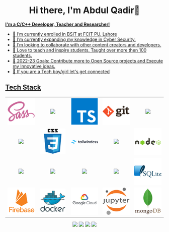 <body>
  <div align="center">
    <h1> Hi there, I'm Abdul Qadir👋<a href="#"></h1>
  </div>
	  <p><b> I'm a C/C++ Developer, Teacher and Researcher!</b></p>

- 🔭 I’m currently enrolled in BSIT at FCIT PU, Lahore
- 🌱 I’m currently expanding my knowledge in Cyber Security.
- 👯 I’m looking to collaborate with other content creators and developers.
- 📢 Love to teach and inspire students. Taught over more then 100 students.
- 🥅 2022-23 Goals: Contribute more to Open Source projects and Execute my Innovative ideas.
- 💎 If you are a Tech boy/girl let's get connected

<h2>Tech Stack</h2>

<table width="100">
<tr>
    <td align='center' width="200">
        <img src="https://github.com/devicons/devicon/blob/master/icons/sass/sass-original.svg" width="100">
    </td>

  <td align='center' width="200">
        <img src="https://www.jing.fm/clipimg/full/53-537670_python-png-file-python-logo-png.png"  width="100">
    </td>
 <td align='center' width="200">
        <img src="https://github.com/devicons/devicon/blob/master/icons/typescript/typescript-original.svg" width="100">
    </td>
 <td align='center' width="200">
        <img src="https://github.com/devicons/devicon/blob/master/icons/git/git-original-wordmark.svg" width="100">
    </td>
 <td align='center' width="200">
        <img src="https://www.vectorlogo.zone/logos/reactjs/reactjs-ar21.svg">
    </td>
 
</tr>
 
<tr>
    <td align='center' width="200">
        <img src="https://upload.wikimedia.org/wikipedia/commons/thumb/3/38/HTML5_Badge.svg/600px-HTML5_Badge.svg.png"  width="70">
    </td>
    <td align='center' width="200">
        <img src="https://raw.githubusercontent.com/devicons/devicon/0d6c64dbbf311879f7d563bfc3ccf559f9ed111c/icons/css3/css3-original-wordmark.svg" width="80">
    </td>
 <td align='center' width="200">
        <img src="https://github.com/devicons/devicon/blob/master/icons/tailwindcss/tailwindcss-original-wordmark.svg" width="170">
    </td>
     <td align='center' width="200">
        <img src="https://github.com/abranhe/programming-languages-logos/blob/master/src/javascript/javascript.svg" width="90">
    </td>
    <td align='center' width="200">
        <img src="https://github.com/devicons/devicon/blob/master/icons/nodejs/nodejs-original-wordmark.svg">
    </td>
</tr>
 
<tr>
    <td align='center' width="200">
        <img src="https://www.djangoproject.com/m/img/logos/django-logo-negative.png">
    </td>
    <td align='center' width="200">
        <img src="https://camo.githubusercontent.com/2b97405ead6d87cffc71126648f74f034ab9b77525453aaac85ca79248532854/68747470733a2f2f766567696269742e636f6d2f77702d636f6e74656e742f75706c6f6164732f323031382f30352f657870726573736a732e706e67" >
    </td>
 <td align='center' width="200">
        <img src="https://www.vectorlogo.zone/logos/heroku/heroku-ar21.svg">
    </td>
  <td align='center' width="200">
        <img src="https://download.logo.wine/logo/MySQL/MySQL-Logo.wine.png" >
    </td>
    <td align='center' width="200">
        <img src="https://github.com/devicons/devicon/blob/master/icons/sqlite/sqlite-original-wordmark.svg" width="100">
    </td>
</tr>
	
<tr>
    <td align='center' width="200">
        <img src="https://github.com/devicons/devicon/blob/master/icons/firebase/firebase-plain-wordmark.svg"  width="90">
    </td>
    <td align='center' width="200">
        <img src="https://github.com/devicons/devicon/blob/master/icons/docker/docker-original-wordmark.svg" width="80">
    </td>
 <td align='center' width="200">
        <img src="https://github.com/devicons/devicon/blob/master/icons/googlecloud/googlecloud-original-wordmark.svg" width="150">
    </td>
     <td align='center' width="200">
        <img src="https://github.com/devicons/devicon/blob/master/icons/jupyter/jupyter-original-wordmark.svg" width="90">
    </td>
    <td align='center' width="200">
        <img src="https://github.com/devicons/devicon/blob/master/icons/mongodb/mongodb-original-wordmark.svg" width="90">
    </td>
</tr>
    
</table>
</p>
<p align="center">
<a href="https://www.linkedin.com/in/saad-fareed/"><img src="https://img.shields.io/badge/-Saad%20Fareed-0077B5?style=flat&logo=Linkedin&logoColor=white"/></a>
<a href="mailto:saadfareed632@gmail.com"><img src="https://img.shields.io/badge/-saadfareed@gmail.com-D14836?style=flat&logo=Gmail&logoColor=white"/></a>
<a href="https://www.instagram.com/saadfareed_sadi/"><img src="https://img.shields.io/badge/-@saadfareed-E4405F?style=flat&logo=Instagram&logoColor=white"/></a>
<a href="https://leetcode.com/Saadfareed/"><img src="https://img.shields.io/badge/-/saadfareed-e8b519?style=flat&logo=leetcode&logoColor=black"/></a>
 </p>

